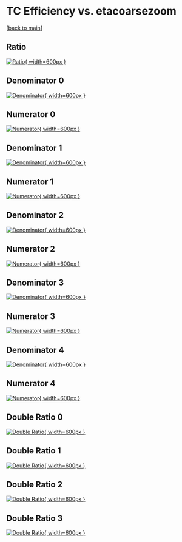 # TC Efficiency vs. etacoarsezoom

[[back to main](./)]



## Ratio

[![Ratio](../mtv/var/TC_vtr_11_1_eff_etacoarsezoom.png){ width=600px }](../mtv/var/TC_vtr_11_1_eff_etacoarsezoom.pdf)

## Denominator 0

[![Denominator](../mtv/den/TC_vtr_11_1_eff_etacoarsezoom_den0.png){ width=600px }](../mtv/den/TC_vtr_11_1_eff_etacoarsezoom_den0.pdf)

## Numerator 0

[![Numerator](../mtv/num/TC_vtr_11_1_eff_etacoarsezoom_num0.png){ width=600px }](../mtv/num/TC_vtr_11_1_eff_etacoarsezoom_num0.pdf)

## Denominator 1

[![Denominator](../mtv/den/TC_vtr_11_1_eff_etacoarsezoom_den1.png){ width=600px }](../mtv/den/TC_vtr_11_1_eff_etacoarsezoom_den1.pdf)

## Numerator 1

[![Numerator](../mtv/num/TC_vtr_11_1_eff_etacoarsezoom_num1.png){ width=600px }](../mtv/num/TC_vtr_11_1_eff_etacoarsezoom_num1.pdf)

## Denominator 2

[![Denominator](../mtv/den/TC_vtr_11_1_eff_etacoarsezoom_den2.png){ width=600px }](../mtv/den/TC_vtr_11_1_eff_etacoarsezoom_den2.pdf)

## Numerator 2

[![Numerator](../mtv/num/TC_vtr_11_1_eff_etacoarsezoom_num2.png){ width=600px }](../mtv/num/TC_vtr_11_1_eff_etacoarsezoom_num2.pdf)

## Denominator 3

[![Denominator](../mtv/den/TC_vtr_11_1_eff_etacoarsezoom_den3.png){ width=600px }](../mtv/den/TC_vtr_11_1_eff_etacoarsezoom_den3.pdf)

## Numerator 3

[![Numerator](../mtv/num/TC_vtr_11_1_eff_etacoarsezoom_num3.png){ width=600px }](../mtv/num/TC_vtr_11_1_eff_etacoarsezoom_num3.pdf)

## Denominator 4

[![Denominator](../mtv/den/TC_vtr_11_1_eff_etacoarsezoom_den4.png){ width=600px }](../mtv/den/TC_vtr_11_1_eff_etacoarsezoom_den4.pdf)

## Numerator 4

[![Numerator](../mtv/num/TC_vtr_11_1_eff_etacoarsezoom_num4.png){ width=600px }](../mtv/num/TC_vtr_11_1_eff_etacoarsezoom_num4.pdf)

## Double Ratio 0

[![Double Ratio](../mtv/ratio/TC_vtr_11_1_eff_etacoarsezoom_ratio0.png){ width=600px }](../mtv/ratio/TC_vtr_11_1_eff_etacoarsezoom_ratio0.pdf)

## Double Ratio 1

[![Double Ratio](../mtv/ratio/TC_vtr_11_1_eff_etacoarsezoom_ratio1.png){ width=600px }](../mtv/ratio/TC_vtr_11_1_eff_etacoarsezoom_ratio1.pdf)

## Double Ratio 2

[![Double Ratio](../mtv/ratio/TC_vtr_11_1_eff_etacoarsezoom_ratio2.png){ width=600px }](../mtv/ratio/TC_vtr_11_1_eff_etacoarsezoom_ratio2.pdf)

## Double Ratio 3

[![Double Ratio](../mtv/ratio/TC_vtr_11_1_eff_etacoarsezoom_ratio3.png){ width=600px }](../mtv/ratio/TC_vtr_11_1_eff_etacoarsezoom_ratio3.pdf)

